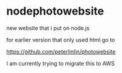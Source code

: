 # nodephotowebsite

new website that i put on node.js

for earlier version that only used html go to

https://github.com/peterlinlin/photowebsite

I am currently trying to migrate this to AWS
